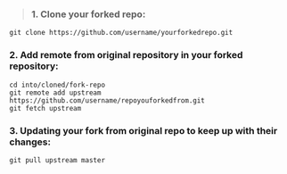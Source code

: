 >### 1. Clone your forked repo:

    git clone https://github.com/username/yourforkedrepo.git

### 2. Add remote from original repository in your forked repository: 

    cd into/cloned/fork-repo
    git remote add upstream https://github.com/username/repoyouforkedfrom.git
    git fetch upstream

### 3. Updating your fork from original repo to keep up with their changes:

    git pull upstream master
